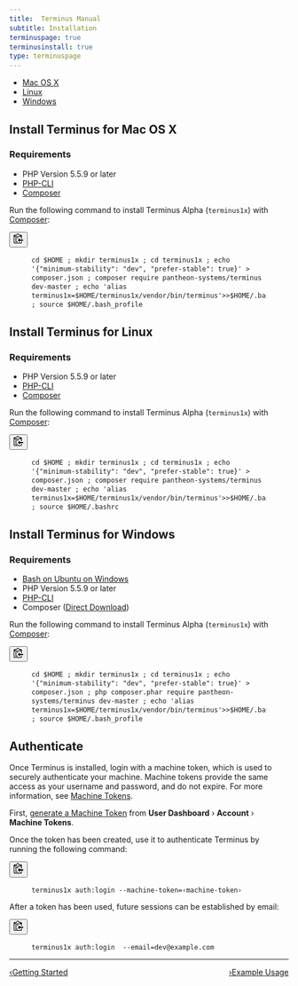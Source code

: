 ```yaml
---
title:  Terminus Manual
subtitle: Installation
terminuspage: true
terminusinstall: true
type: terminuspage
---
```

<!-- Tab Nav -->
<ul class="nav nav-tabs" role="tablist">
  <li id="mactab" role="presentation" class="active"><a href="#mac" aria-controls="mac" role="tab" data-toggle="tab">Mac OS X</a></li>
  <li id="linuxtab" role="presentation"><a href="#linux" aria-controls="linux" role="tab" data-toggle="tab">Linux</a></li>
  <li id="wintab" role="presentation"><a href="#win" aria-controls="win" role="tab" data-toggle="tab">Windows</a></li>
</ul>

<!-- Tab Panes -->
<div class="tab-content">
  <!-- Unix: Mac Instructions -->
  <div role="tabpanel" class="tab-pane active" id="mac">
    <h2 class="tab-content-heading">Install Terminus for Mac OS X</h2>
    <h3>Requirements</h3>
    <ul>
      <li>PHP Version 5.5.9 or later</li>
      <li><a href="http://www.php-cli.com/">PHP-CLI</a></li>
      <li><a href="https://getcomposer.org/download">Composer</a></li>
    </ul>
    <p class="instruction">Run the following command to install Terminus Alpha (<code>terminus1x</code>) with <a href="https://getcomposer.org/doc/00-intro.md">Composer</a>:</p>
    <div class="copy-snippet">
      <button class="btn btn-default btn-clippy" data-clipboard-target="#mac-install-composer"><img class="clippy" src="/source/docs/assets/images/clippy.svg" width="17" alt="Copy to clipboard"></button>
      <figure><pre id="mac-install-composer"><code class="bash" data-lang="bash">cd $HOME ; mkdir terminus1x ; cd terminus1x ; echo '{"minimum-stability": "dev", "prefer-stable": true}' > composer.json ; composer require pantheon-systems/terminus dev-master ; echo 'alias terminus1x=$HOME/terminus1x/vendor/bin/terminus'>>$HOME/.bash_profile ; source $HOME/.bash_profile</code></pre></figure>
    </div>
  </div>
  <!-- Unix: Linux Instructions -->
  <div role="tabpanel" class="tab-pane" id="linux">
    <h2 class="tab-content-heading">Install Terminus for Linux</h2>
    <h3>Requirements</h3>
    <ul>
      <li>PHP Version 5.5.9 or later</li>
      <li><a href="http://www.php-cli.com/">PHP-CLI</a></li>
      <li><a href="https://getcomposer.org/download">Composer</a></li>
    </ul>
    <p class="instruction">Run the following command to install Terminus Alpha (<code>terminus1x</code>) with <a href="https://getcomposer.org/doc/00-intro.md">Composer</a>:</p>
    <div class="copy-snippet">
      <button class="btn btn-default btn-clippy" data-clipboard-target="#linux-install-composer"><img class="clippy" src="/source/docs/assets/images/clippy.svg" width="17" alt="Copy to clipboard"></button>
      <figure><pre id="linux-install-composer"><code class="bash" data-lang="bash">cd $HOME ; mkdir terminus1x ; cd terminus1x ; echo '{"minimum-stability": "dev", "prefer-stable": true}' > composer.json ; composer require pantheon-systems/terminus dev-master ; echo 'alias terminus1x=$HOME/terminus1x/vendor/bin/terminus'>>$HOME/.bashrc ; source $HOME/.bashrc</code></pre></figure>
    </div>
  </div>
  <!-- Windows Instructions -->
    <div role="tabpanel" class="tab-pane" id="win">
    <h2 class="tab-content-heading">Install Terminus for Windows</h2>
    <h3>Requirements</h3>
    <ul>
      <li><a href="https://msdn.microsoft.com/en-us/commandline/wsl/install_guide">Bash on Ubuntu on Windows</a></li>
      <li>PHP Version 5.5.9 or later</li>
      <li><a href="http://www.php-cli.com/">PHP-CLI</a></li>
      <li>Composer (<a href="https://getcomposer.org/Composer-Setup.exe">Direct Download</a>)</li>
    </ul>
    <p class="instruction">Run the following command to install Terminus Alpha (<code>terminus1x</code>) with <a href="https://getcomposer.org/doc/00-intro.md">Composer</a>:</p>
    <div class="copy-snippet">
      <button class="btn btn-default btn-clippy" data-clipboard-target="#win-install-composer"><img class="clippy" src="/source/docs/assets/images/clippy.svg" width="17" alt="Copy to clipboard"></button>
      <figure><pre id="win-install-composer"><code class="bash" data-lang="bash">cd $HOME ; mkdir terminus1x ; cd terminus1x ; echo '{"minimum-stability": "dev", "prefer-stable": true}' > composer.json ; php composer.phar require pantheon-systems/terminus dev-master ; echo 'alias terminus1x=$HOME/terminus1x/vendor/bin/terminus'>>$HOME/.bash_profile ; source $HOME/.bash_profile</code></pre></figure>
    </div>
    </div>
</div>

<h2>Authenticate</h2>
<p>Once Terminus is installed, login with a machine token, which is used to securely authenticate your machine. Machine tokens provide the same access as your username and password, and do not expire. For more information, see <a href="/docs/machine-tokens">Machine Tokens</a>.</p>
<p>First, <a href="https://dashboard.pantheon.io/machine-token/create">generate a Machine Token</a> from <strong>User Dashboard</strong> &rsaquo; <strong>Account</strong> &rsaquo; <strong>Machine Tokens</strong>.</p>
<p class="instruction">Once the token has been created, use it to authenticate Terminus by running the following command:</p>
<div class="copy-snippet">
  <button class="btn btn-default btn-clippy" data-clipboard-target="#mac-mt-auth"><img class="clippy" src="/source/docs/assets/images/clippy.svg" width="17" alt="Copy to clipboard"></button>
  <figure><pre id="mac-mt-auth"><code class="bash" data-lang="bash">terminus1x auth:login --machine-token=&lsaquo;machine-token&rsaquo;</code></pre></figure>
</div>
<p class="instruction">After a token has been used, future sessions can be established by email:</p>
<div class="copy-snippet">
  <button class="btn btn-default btn-clippy" data-clipboard-target="#mac-mt-login"><img class="clippy" src="/source/docs/assets/images/clippy.svg" width="17" alt="Copy to clipboard"></button>
  <figure><pre id="mac-mt-login"><code class="bash" data-lang="bash">terminus1x auth:login  --email=dev@example.com</code></pre></figure>
</div>

<div class="terminus-pager">
  <hr>
  <a style="float:left;" href="/docs/terminus"><span class="terminus-pager-lsaquo">&lsaquo;</span>Getting Started</a>
  <a style="float:right;" href="/docs/terminus/examples"><span class="terminus-pager-rsaquo">&rsaquo;</span>Example Usage</a>
</div>
